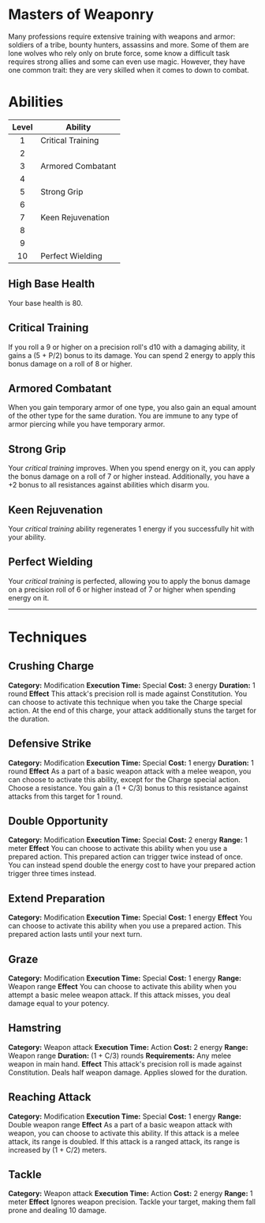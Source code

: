 # Masters of Weaponry
Many professions require extensive training with weapons and armor: soldiers of a tribe, bounty hunters, assassins and more. Some of them are lone wolves who rely only on brute force, some know a difficult task requires strong allies and some can even use magic. However, they have one common trait: they are very skilled when it comes to down to combat.

# Abilities
| Level | Ability           |
| :---: | ----------------- |
|   1   | Critical Training |
|   2   |                   |
|   3   | Armored Combatant |
|   4   |                   |
|   5   | Strong Grip       |
|   6   |                   |
|   7   | Keen Rejuvenation |
|   8   |                   |
|   9   |                   |
|  10   | Perfect Wielding  |

## High Base Health
Your base health is 80.

## Critical Training
If you roll a 9 or higher on a precision roll's d10 with a damaging ability, it gains a (5 + P/2) bonus to its damage. You can spend 2 energy to apply this bonus damage on a roll of 8 or higher.

## Armored Combatant
When you gain temporary armor of one type, you also gain an equal amount of the other type for the same duration. You are immune to any type of armor piercing while you have temporary armor.

## Strong Grip
Your *critical training* improves. When you spend energy on it, you can apply the bonus damage on a roll of 7 or higher instead. Additionally, you have a +2 bonus to all resistances against abilities which disarm you.

## Keen Rejuvenation
Your *critical training* ability regenerates 1 energy if you successfully hit with your ability. 

## Perfect Wielding
Your *critical training* is perfected, allowing you to apply the bonus damage on a precision roll of 6 or higher instead of 7 or higher when spending energy on it. 

---
# Techniques
## Crushing Charge
**Category:** Modification
**Execution Time:** Special
**Cost:** 3 energy
**Duration:** 1 round
**Effect**
	This attack's precision roll is made against Constitution.
	You can choose to activate this technique when you take the Charge special action.
	At the end of this charge, your attack additionally stuns the target for the duration.

## Defensive Strike
**Category:** Modification
**Execution Time:** Special
**Cost:** 1 energy
**Duration:** 1 round
**Effect**
	As a part of a basic weapon attack with a melee weapon, you can choose to activate this ability, except for the Charge special action.
	Choose a resistance. You gain a (1 + C/3) bonus to this resistance against attacks from this target for 1 round.

## Double Opportunity
**Category:** Modification
**Execution Time:** Special
**Cost:** 2 energy
**Range:** 1 meter
**Effect**
	You can choose to activate this ability when you use a prepared action. This prepared action can trigger twice instead of once. You can instead spend double the energy cost to have your prepared action trigger three times instead.

## Extend Preparation
**Category:** Modification
**Execution Time:** Special
**Cost:** 1 energy
**Effect**
	You can choose to activate this ability when you use a prepared action. This prepared action lasts until your next turn.

## Graze
**Category:** Modification
**Execution Time:** Special
**Cost:** 1 energy
**Range:** Weapon range
**Effect**
	You can choose to activate this ability when you attempt a basic melee weapon attack. If this attack misses, you deal damage equal to your potency.

## Hamstring
**Category:** Weapon attack
**Execution Time:** Action
**Cost:** 2 energy
**Range:** Weapon range
**Duration:** (1 + C/3) rounds
**Requirements:**
	Any melee weapon in main hand.
**Effect**
	This attack's precision roll is made against Constitution.
	Deals half weapon damage.
	Applies slowed for the duration.

## Reaching Attack
**Category:** Modification
**Execution Time:** Special 
**Cost:** 1 energy
**Range:** Double weapon range
**Effect**
	As a part of a basic weapon attack with weapon, you can choose to activate this ability.
	If this attack is a melee attack, its range is doubled.
	If this attack is a ranged attack, its range is increased by (1 + C/2) meters.

## Tackle
**Category:** Weapon attack
**Execution Time:** Action
**Cost:** 2 energy
**Range:** 1 meter
**Effect**
	Ignores weapon precision.
	Tackle your target, making them fall prone and dealing 10 damage.

